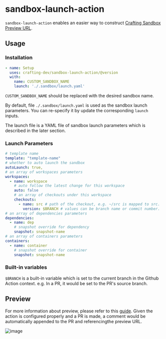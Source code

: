 # sandbox-launch-action

`sandbox-launch-action` enables an easier way to construct [Crafting Sandbox Preview URL](https://docs.sandboxes.cloud/docs/git-integration).  

## Usage

### Installation

```yaml
- name: Setup
  uses: crafting-dev/sandbox-launch-action/@version
  with:
    name: CUSTOM_SANDBOX_NAME
    launch: './.sandbox/launch.yaml'
```

`CUSTOM_SANDBOX_NAME` should be replaced with the desired sandbox name. 

By default, file `./.sandbox/launch.yaml` is used as the sandbox launch parameters. You can re-specify it by update the corresponding `launch` inputs. 

The launch file is a YAML file of sandbox launch parameters which is described in the later section.  

### Launch Parameters

```yaml
# template name
template: "template-name"
# whether to auto launch the sandbox
autoLaunch: true,
# an array of workspaces parameters
workspaces:
  - name: workspace
    # auto follow the latest change for this workspace
    auto: false
    # an array of checkouts under this workspace
    checkouts:
      - name: src # path of the checkout, e.g. ~/src is mapped to src.
        version: $BRANCH # values can be branch name or commit number.
# an array of dependencies parameters
dependencies:
  - name: dep
    # snapshot override for dependency
    snapshot: snapshot-name
# an array of containers parameters
containers:
  - name: container
    # snapshot override for container
    snapshot: snapshot-name
```

### Built-in variables
`$BRANCH` is a built-in variable which is set to the current branch in the Github Action context. e.g. In a PR, it would be set to the PR's source branch.

## Preview

For more information about preview, please refer to this [guide](https://docs.sandboxes.cloud/docs/git-integration). Given the action is configured properly and a PR is made, a comment would be automatically appended to the PR and referencingthe preview URL.

![image](https://user-images.githubusercontent.com/501218/223888109-d9ac3567-4d33-44a5-98d9-d4599cb24ac3.png)


